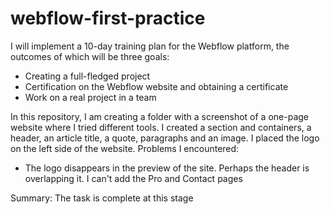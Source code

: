# webflow-first-practice
I will implement a 10-day training plan for the Webflow platform, the outcomes of which will be three goals: 

- Creating a full-fledged project 
- Certification on the Webflow website and obtaining a certificate 
- Work on a real project in a team 

In this repository, I am creating a folder with a screenshot of a one-page website where I tried different tools. I created a section and containers, a header, an article title, a quote, paragraphs and an image. I placed the logo on the left side of the website. 
Problems I encountered: 
- The logo disappears in the preview of the site. Perhaps the header is overlapping it. 
I can't add the Pro and Contact pages

Summary: 
The task is complete at this stage
